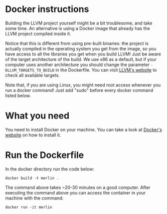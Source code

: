 # Docker instructions

Building the LLVM project yourself might be a bit troublesome, and take some time. An alternative is using a Docker image that already has the LLVM project compiled inside it.

Notice that this is different from using pre-built binaries: the project is actually compiled in the operating system you get from the image, so you have access to all the libraries you get when you build LLVM! Just be aware of the target architecture of the build. We use x86 as a default, but if your computer uses another architecture you should change the parameter `-DLLVM_TARGETS_TO_BUILD` in the Dockerfile. You can visit [LLVM's website](https://llvm.org/docs/CMake.html#llvm-related-variables) to check all available targets.

Note that, if you are using Linux, you might need root access whenever you run a docker command! Just add "sudo" before every docker command listed below.

# What you need

You need to install Docker on your machine. You can take a look at [Docker's website](https://docs.docker.com/desktop/install/linux-install/) on how to install it.

# Run the Dockerfile

In the docker directory run the code below:

    docker build -t merlin .

The command above takes ~20-30 minutes on a good computer. After executing the command above you can access the container in your machine with the command:

    docker run -it merlin
